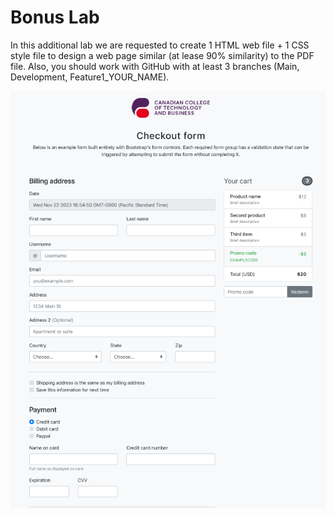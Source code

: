 # Bonus Lab

In this additional lab we are requested to create 1 HTML web file + 1 CSS style file to design a web page similar (at lease 90% similarity) to the PDF file. Also, you should work with GitHub with at least 3 branches (Main, Development, Feature1_YOUR_NAME).

![bonus lab image](./docs/bonuslabimg.png)
